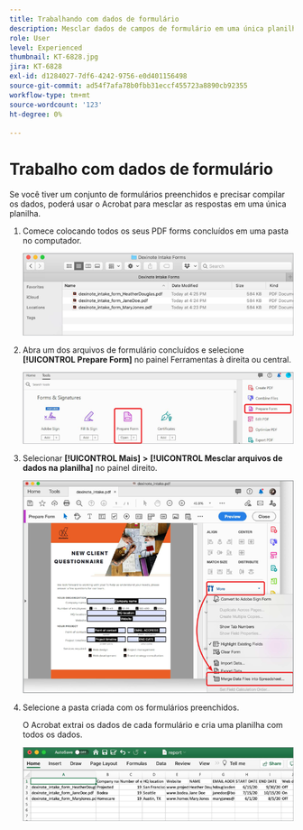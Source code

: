 ```yaml
---
title: Trabalhando com dados de formulário
description: Mesclar dados de campos de formulário em uma única planilha no Acrobat
role: User
level: Experienced
thumbnail: KT-6828.jpg
jira: KT-6828
exl-id: d1284027-7df6-4242-9756-e0d401156498
source-git-commit: ad54f7afa78b0fbb31eccf455723a8890cb92355
workflow-type: tm+mt
source-wordcount: '123'
ht-degree: 0%

---
```


# Trabalho com dados de formulário

Se você tiver um conjunto de formulários preenchidos e precisar compilar os dados, poderá usar o Acrobat para mesclar as respostas em uma única planilha.

1. Comece colocando todos os seus PDF forms concluídos em uma pasta no computador.

   ![Dados do Formulário - Etapa 1](../assets/FormData_1.png)

1. Abra um dos arquivos de formulário concluídos e selecione **[!UICONTROL Prepare Form]** no painel Ferramentas à direita ou central.

   ![Dados de Formulário - Etapa 2](../assets/FormData_2.png)

1. Selecionar **[!UICONTROL Mais]** **>** **[!UICONTROL Mesclar arquivos de dados na planilha]** no painel direito.

   ![Dados do Formulário - Etapa 3](../assets/FormData_3.png)

1. Selecione a pasta criada com os formulários preenchidos.

   O Acrobat extrai os dados de cada formulário e cria uma planilha com todos os dados.

   ![Dados do Formulário - Etapa 4](../assets/FormData_4.png)
